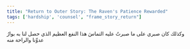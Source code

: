 ```yaml
---
title: "Return to Outer Story: The Raven's Patience Rewarded"
tags: ['hardship', 'counsel', "frame_story_return"]
---
```


 وكذلك كان صبري على ما صبرتُ عليه التماسَ هذا النفع العظيم الذي حصل لنا به بوارُ عدوِّنا والراحة منه
